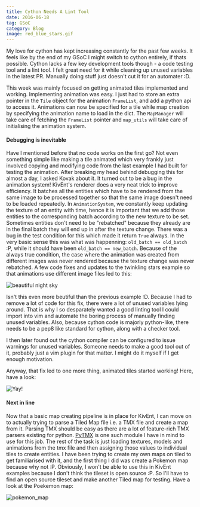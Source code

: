 ```yaml
---
title: Cython Needs A Lint Tool
date: 2016-06-18
tag: GSoC
category: Blog
image: red_blue_stars.gif
---
```


My love for cython has kept increasing constantly for the past few weeks.
It feels like by the end of my GSoC I might switch to cython entirely, if thats
possible. Cython lacks a few key development tools though - a code testing tool
and a lint tool. I felt great need for it while cleaning up unused variables
in the latest PR. Manually doing stuff just doesn't cut it for an automater :D.

This week was mainly focused on getting animated tiles implemented and working.
Implementing animation was easy. I just had to store an extra pointer in the
`Tile` object for the animation `FrameList`, and add a python api to access it.
Animations can now be specified for a tile while map creation by specifying the
animation name to load in the dict. The `MapManager` will take care of fetching
the `FrameList` pointer and `map_utils` will take care of initialising the
animation system.

#### Debugging is inevitable

Have I mentioned before that no code works on the first go?
Not even something simple like making a tile animated which very frankly just
involved copying and modifying code from the last example I had built for
testing the animation. After breaking my head behind debugging this for almost
a day, I asked Kovak about it. It turned out to be a bug in the animation
system! KivEnt's renderer does a very neat trick to improve efficiency.
It batches all the entities which have to be rendered from the same image
to be processed together so that the same image doesn't need to be loaded
repeatedly. In `AnimationSystem`, we constantly keep updating the texture of an
entity with time, hence it is important that we add those entities to the
corresponding batch according to the new texture to be set. Sometimes entities
don't need to be "rebatched" because they already are in the final batch they
will end up in after the texture change. There was a bug in the test condition
for this which made it return `True` always.
In the very basic sense this was what was happenning: `old_batch == old_batch`
:P, while it should have been `old_batch == new_batch`. Because of the always
true condition, the case where the animation was created from different images 
was never rendered because the texture change was never rebatched.
A few code fixes and updates to the twinkling stars example so that animations
use different image files led to this:

![beautiful night sky]({static}/images/red_blue_stars.gif)

Isn't this even more beutiful than the previous example :D. Because I had to
remove a lot of code for this fix, there were a lot of unused variables lying
around. That is why I so desparately wanted a good linting tool I could import
into vim and automate the boring process of manually finding unused variables.
Also, because cython code is majorly python-like, there needs to be a pep8 like
standard for cython, along with a checker tool.

I then later found out the cython compiler can be configured to issue warnings
for unused variables. Someone needs to make a good tool out of it, probably
just a vim plugin for that matter. I might do it myself if I get enough motivation.

Anyway, that fix led to one more thing, animated tiles started working! Here,
have a look:

![Yay!]({static}/images/animated_tiles.gif)

#### Next in line

Now that a basic map creating pipeline is in place for KivEnt, I can move on to
actually trying to parse a Tiled Map file i.e. a TMX file and create a map from
it. Parsing TMX should be easy as there are a lot of feature-rich TMX parsers
existing for python. [PyTMX](https://github.com/bitcraft/PyTMX) is one such
module I have in mind to use for this job. The rest of the task is just loading
textures, models and animations from the tmx file and then assigning those
values to individual tiles to create entities. I have been trying to create
my own maps on tiled to get familiarised with it, and the first thing I did was
create a Pokemon map because why not :P. Obviously, I won't be able to use this
in KivEnt examples because I don't think the tileset is open source :P. So I'll
have to find an open source tileset and make another Tiled map for testing.
Have a look at the Poekemon map:

![pokemon_map]({static}/images/pokemon_map.png)


